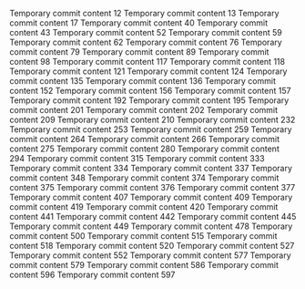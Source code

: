 Temporary commit content 12
Temporary commit content 13
Temporary commit content 17
Temporary commit content 40
Temporary commit content 43
Temporary commit content 52
Temporary commit content 59
Temporary commit content 62
Temporary commit content 76
Temporary commit content 79
Temporary commit content 89
Temporary commit content 98
Temporary commit content 117
Temporary commit content 118
Temporary commit content 121
Temporary commit content 124
Temporary commit content 135
Temporary commit content 136
Temporary commit content 152
Temporary commit content 156
Temporary commit content 157
Temporary commit content 192
Temporary commit content 195
Temporary commit content 201
Temporary commit content 202
Temporary commit content 209
Temporary commit content 210
Temporary commit content 232
Temporary commit content 253
Temporary commit content 259
Temporary commit content 264
Temporary commit content 266
Temporary commit content 275
Temporary commit content 280
Temporary commit content 294
Temporary commit content 315
Temporary commit content 333
Temporary commit content 334
Temporary commit content 337
Temporary commit content 348
Temporary commit content 374
Temporary commit content 375
Temporary commit content 376
Temporary commit content 377
Temporary commit content 407
Temporary commit content 409
Temporary commit content 419
Temporary commit content 420
Temporary commit content 441
Temporary commit content 442
Temporary commit content 445
Temporary commit content 449
Temporary commit content 478
Temporary commit content 500
Temporary commit content 515
Temporary commit content 518
Temporary commit content 520
Temporary commit content 527
Temporary commit content 552
Temporary commit content 577
Temporary commit content 579
Temporary commit content 586
Temporary commit content 596
Temporary commit content 597
